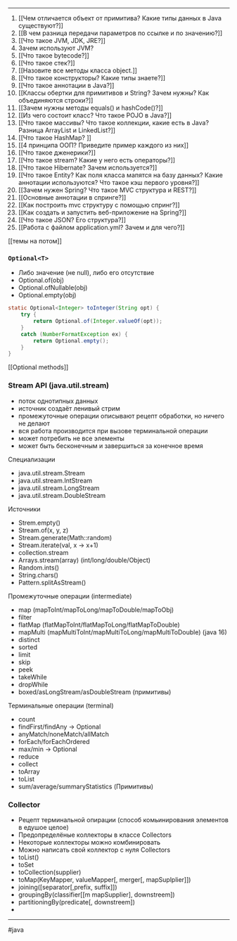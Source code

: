 * * *
1. [[Чем отличается объект от примитива? Какие типы данных в Java существуют?]]
2. [[В чем разница передачи параметров по ссылке и по значению?]]
3. [[Что такое JVM, JDK, JRE?]]
4. Зачем используют JVM?
5. [[Что такое bytecode?]]
6. [[Что такое стек?]]
7. [[Назовите все методы класса object.]]
8. [[Что такое конструкторы? Какие типы знаете?]]
9. [[Что такое аннотации в Java?]]
10. [[Классы обертки для примитивов и String? Зачем нужны? Как объединяются строки?]]
 11. [[Зачем нужны методы equals() и hashCode()?]]
 12. [[Из чего состоит класс? Что такое POJO в Java?]]
 13. [[Что такое массивы? Что такое коллекции, какие есть в Java? Разница ArrayList и LinkedList?]]
 14. [[Что такое HashMap? ]]
 15. [[4 принципа ООП? Приведите пример каждого из них]]
 16. [[Что такое дженерики?]]
 17. [[Что такое stream? Какие у него есть операторы?]]
 18. [[Что такое Hibernate? Зачем используется?]]
 19. [[Что такое Entity? Как поля класса мапятся на базу данных? Какие аннотации используются? Что такое кэш первого уровня?]]
 20. [[Зачем нужен Spring? Что такое MVC структура и REST?]]
 21. [[Основные аннотации в спринге?]]
 22. [[Как построить mvc структуру с помощью спринг?]]
 23. [[Как создать и запустить веб-приложение на Spring?]]
 24. [[Что такое JSON? Его структура?]]
 25. [[Работа с файлом application.yml? Зачем и для чего?]]

[[темы на потом]]

### `Optional<T>`
- Либо значение (не null), либо его отсутствие
- Optional.of(obj)
- Optional.ofNullable(obj)
- Optional.empty(obj)

```java
static Optional<Integer> toInteger(String opt) {
	try {
		return Optional.of(Integer.valueOf(opt));
	}
	catch (NumberFormatException ex) {
		return Optional.empty();
	}
}
```
 [[Optional<T> methods]]

### Stream API (java.util.stream)
- поток однотипных данных
- источник создаёт ленивый стрим
- промежуточные операции описывают рецепт обработки, но ничего не делают
- вся работа производится при вызове терминальной операции
- может потребить не все элементы
- может быть бесконечным и завершиться за конечное время

Специализации
- java.util.stream.Stream
- java.util.stream.IntStream
- java.util.stream.LongStream
- java.util.stream.DoubleStream

Источники
- Strem.empty()
- Stream.of(x, y, z)
- Stream.generate(Math::random)
- Stream.iterate(val, x -> x+1)
- collection.stream
- Arrays.stream(array) (int/long/double/Object)
- Random.ints()
- String.chars()
- Pattern.splitAsStream()

Промежуточные операции (intermediate)
- map (mapToInt/mapToLong/mapToDouble/mapToObj)
- filter
- flatMap (flatMapToInt/flatMapToLong/flatMapToDouble)
- mapMulti (mapMultiToInt/mapMultiToLong/mapMultiToDouble) (java 16)
- distinct
- sorted
- limit
- skip
- peek
- takeWhile
- dropWhile
- boxed/asLongStream/asDoubleStream (примитивы)

Терминальные операции (terminal)
- count
- findFirst/findAny -> Optional
- anyMatch/noneMatch/allMatch
- forEach/forEachOrdered
- max/min -> Optional
- reduce
- collect
- toArray
- toList
- sum/average/summaryStatistics (Примитивы)


### Collector
- Рецепт терминальной опирации (способ комьинирования элементов в едушое целое)
- Предопределёные коллекторы в классе Collectors
- Некоторые коллекторы можно комбинировать
- Можно написать свой коллектор с нуля 
Collectors
- toList()
- toSet
- toCollection(supplier)
- toMap(KeyMapper, valueMapper\[, merger\[, mapSuplplier]])
- joining(\[separator\[,prefix, suffix]])
- groupingBy(classifier\[\[m mapSupplier], downstreem])
- partitioningBy(predicate\[, downstreem])
- 

 

 























* * *
#java